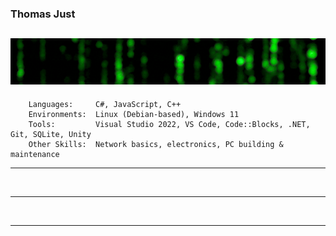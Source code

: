 ### Thomas Just
![Born in 1983 in Germany – now living under the Greek sun 🇬🇷  ](https://github.com/DRgreenT/DrGreenT/blob/master/banner_1.gif)
---
```plaintext
    Languages:     C#, JavaScript, C++
    Environments:  Linux (Debian-based), Windows 11
    Tools:         Visual Studio 2022, VS Code, Code::Blocks, .NET, Git, SQLite, Unity
    Other Skills:  Network basics, electronics, PC building & maintenance
```
---


<!--

[<img src='https://cdn.jsdelivr.net/npm/simple-icons@3.0.1/icons/github.svg' alt='github' height='40'>](https://github.com/DrGreenT)  [<img src='https://cdn.jsdelivr.net/npm/simple-icons@3.0.1/icons/linkedin.svg' alt='linkedin' height='40'>](https://www.linkedin.com/in/www.linkedin.com/in/thomas-just-5136772a5/)  [<img src='https://cdn.jsdelivr.net/npm/simple-icons@3.0.1/icons/soundcloud.svg' alt='soundcloud' height='40'>](https://soundcloud.com/thomasjust) 
[![Anurag's GitHub stats](https://github-readme-stats.vercel.app/api?username=DrGreenT&show_icons=true&count_private=true)](https://github.com/anuraghazra/github-readme-stats)
-->
<p align="center">
  <img src="https://github-readme-stats.vercel.app/api/top-langs/?username=DrGreenT" alt="" width="400"/>
</p>

---

<p align="center">
  <img src="https://github-profile-trophy.vercel.app/?username=DrGreenT" alt="" width="400"/>
</p>

---
<p align="center">
  <img src="https://github-readme-stats.vercel.app/api?username=DrGreenT&show_icons=true&count_private=true" alt="" width="400"/>
</p>

<!--
[![trophy](https://github-profile-trophy.vercel.app/?username=DrGreenT)](https://github.com/ryo-ma/github-profile-trophy)
---
[![Top Langs](https://github-readme-stats.vercel.app/api/top-langs/?username=DrGreenT)](https://github.com/anuraghazra/github-readme-stats)


![GitHub stats](https://github-readme-stats.vercel.app/api?username=DrGreenT&show_icons=true&count_private=true)


![GitHub metrics](https://metrics.lecoq.io/DrGreenT)  

![GitHub streak stats](https://streak-stats.demolab.com/?user=DrGreenT)-->  
